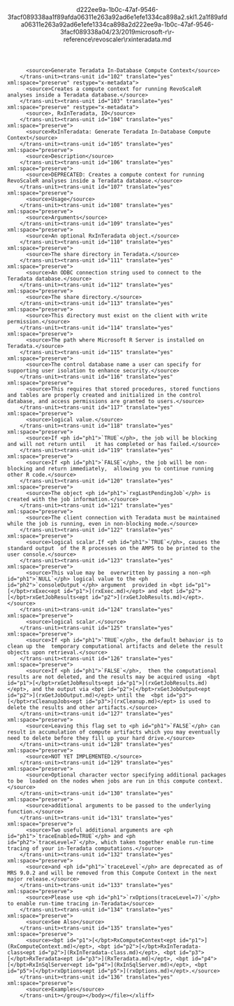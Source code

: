 <?xml version="1.0"?><xliff version="1.2" xmlns="urn:oasis:names:tc:xliff:document:1.2" xmlns:xsi="http://www.w3.org/2001/XMLSchema-instance" xsi:schemaLocation="urn:oasis:names:tc:xliff:document:1.2 xliff-core-1.2-transitional.xsd"><file datatype="xml" original="rxinteradata.md" source-language="en-US" target-language="en-US"><header><tool tool-id="mdxliff" tool-name="mdxliff" tool-version="1.0-1931010" tool-company="Microsoft" /><xliffext:skl_file_name xmlns:xliffext="urn:microsoft:content:schema:xliffextensions">d222ee9a-1b0c-47af-9546-3facf089338aa1f89afda06311e263a92ad6e1efe1334ca898a2.skl</xliffext:skl_file_name><xliffext:version xmlns:xliffext="urn:microsoft:content:schema:xliffextensions">1.2</xliffext:version><xliffext:ms.openlocfilehash xmlns:xliffext="urn:microsoft:content:schema:xliffextensions">a1f89afda06311e263a92ad6e1efe1334ca898a2</xliffext:ms.openlocfilehash><xliffext:ms.sourcegitcommit xmlns:xliffext="urn:microsoft:content:schema:xliffextensions">d222ee9a-1b0c-47af-9546-3facf089338a</xliffext:ms.sourcegitcommit><xliffext:ms.lasthandoff xmlns:xliffext="urn:microsoft:content:schema:xliffextensions">04/23/2019</xliffext:ms.lasthandoff><xliffext:ms.openlocfilepath xmlns:xliffext="urn:microsoft:content:schema:xliffextensions">microsoft-r\r-reference\revoscaler\rxinteradata.md</xliffext:ms.openlocfilepath></header><body><group id="content" extype="content"><trans-unit id="101" translate="yes" xml:space="preserve" restype="x-metadata">
          <source>Generate Teradata In-Database Compute Context</source>
        </trans-unit><trans-unit id="102" translate="yes" xml:space="preserve" restype="x-metadata">
          <source>Creates a compute context for running RevoScaleR analyses inside a Teradata database.</source>
        </trans-unit><trans-unit id="103" translate="yes" xml:space="preserve" restype="x-metadata">
          <source>, RxInTeradata, IO</source>
        </trans-unit><trans-unit id="104" translate="yes" xml:space="preserve">
          <source>RxInTeradata: Generate Teradata In-Database Compute Context</source>
        </trans-unit><trans-unit id="105" translate="yes" xml:space="preserve">
          <source>Description</source>
        </trans-unit><trans-unit id="106" translate="yes" xml:space="preserve">
          <source>DEPRECATED: Creates a compute context for running RevoScaleR analyses inside a Teradata database.</source>
        </trans-unit><trans-unit id="107" translate="yes" xml:space="preserve">
          <source>Usage</source>
        </trans-unit><trans-unit id="108" translate="yes" xml:space="preserve">
          <source>Arguments</source>
        </trans-unit><trans-unit id="109" translate="yes" xml:space="preserve">
          <source>An optional RxInTeradata object.</source>
        </trans-unit><trans-unit id="110" translate="yes" xml:space="preserve">
          <source>The share directory in Teradata.</source>
        </trans-unit><trans-unit id="111" translate="yes" xml:space="preserve">
          <source>An ODBC connection string used to connect to the Teradata database.</source>
        </trans-unit><trans-unit id="112" translate="yes" xml:space="preserve">
          <source>The share directory.</source>
        </trans-unit><trans-unit id="113" translate="yes" xml:space="preserve">
          <source>This directory must exist on the client with write permission.</source>
        </trans-unit><trans-unit id="114" translate="yes" xml:space="preserve">
          <source>The path where Microsoft R Server is installed on Teradata.</source>
        </trans-unit><trans-unit id="115" translate="yes" xml:space="preserve">
          <source>The control database name a user can specify for supporting user isolation to enhance security.</source>
        </trans-unit><trans-unit id="116" translate="yes" xml:space="preserve">
          <source>This requires that stored procedures, stored functions and tables are properly created and initialized in the control database, and access permissions are granted to users.</source>
        </trans-unit><trans-unit id="117" translate="yes" xml:space="preserve">
          <source>logical value.</source>
        </trans-unit><trans-unit id="118" translate="yes" xml:space="preserve">
          <source>If <ph id="ph1">`TRUE`</ph>, the job will be blocking and will not return until   it has completed or has failed.</source>
        </trans-unit><trans-unit id="119" translate="yes" xml:space="preserve">
          <source>If <ph id="ph1">`FALSE`</ph>, the job will be non-blocking and return immediately,  allowing you to continue running other R code.</source>
        </trans-unit><trans-unit id="120" translate="yes" xml:space="preserve">
          <source>The object <ph id="ph1">`rxgLastPendingJob`</ph> is created with the job information.</source>
        </trans-unit><trans-unit id="121" translate="yes" xml:space="preserve">
          <source>The client connection with Teradata must be maintained while the job is running, even in non-blocking mode.</source>
        </trans-unit><trans-unit id="122" translate="yes" xml:space="preserve">
          <source>logical scalar.If <ph id="ph1">`TRUE`</ph>, causes the standard output  of the R processes on the AMPS to be printed to the user console.</source>
        </trans-unit><trans-unit id="123" translate="yes" xml:space="preserve">
          <source>This value may be  overwritten by passing a non-<ph id="ph1">`NULL`</ph> logical value to the <ph id="ph2">`consoleOutput`</ph> argument  provided in <bpt id="p1">[</bpt>rxExec<ept id="p1">](rxExec.md)</ept> and <bpt id="p2">[</bpt>rxGetJobResults<ept id="p2">](rxGetJobResults.md)</ept>.</source>
        </trans-unit><trans-unit id="124" translate="yes" xml:space="preserve">
          <source>logical scalar.</source>
        </trans-unit><trans-unit id="125" translate="yes" xml:space="preserve">
          <source>If <ph id="ph1">`TRUE`</ph>, the default behavior is to clean up the  temporary computational artifacts and delete the result objects upon retrieval.</source>
        </trans-unit><trans-unit id="126" translate="yes" xml:space="preserve">
          <source>If <ph id="ph1">`FALSE`</ph>,  then the computational results are not deleted, and the results may be acquired using  <bpt id="p1">[</bpt>rxGetJobResults<ept id="p1">](rxGetJobResults.md)</ept>, and the output via <bpt id="p2">[</bpt>rxGetJobOutput<ept id="p2">](rxGetJobOutput.md)</ept> until the  <bpt id="p3">[</bpt>rxCleanupJobs<ept id="p3">](rxCleanup.md)</ept> is used to delete the results and other artifacts.</source>
        </trans-unit><trans-unit id="127" translate="yes" xml:space="preserve">
          <source>Leaving this flag set to <ph id="ph1">`FALSE`</ph> can result in accumulation of compute artifacts which you may eventually need to delete before they fill up your hard drive.</source>
        </trans-unit><trans-unit id="128" translate="yes" xml:space="preserve">
          <source>NOT YET IMPLEMENTED.</source>
        </trans-unit><trans-unit id="129" translate="yes" xml:space="preserve">
          <source>Optional character vector specifying additional packages to be  loaded on the nodes when jobs are run in this compute context.</source>
        </trans-unit><trans-unit id="130" translate="yes" xml:space="preserve">
          <source>additional arguments to be passed to the underlying function.</source>
        </trans-unit><trans-unit id="131" translate="yes" xml:space="preserve">
          <source>Two useful additional arguments are <ph id="ph1">`traceEnabled=TRUE`</ph> and <ph id="ph2">`traceLevel=7`</ph>, which taken together enable run-time tracing of your in-Teradata computations.</source>
        </trans-unit><trans-unit id="132" translate="yes" xml:space="preserve">
          <source>and <ph id="ph1">`traceLevel`</ph> are deprecated as of MRS 9.0.2 and will be removed from this Compute Context in the next major release.</source>
        </trans-unit><trans-unit id="133" translate="yes" xml:space="preserve">
          <source>Please use <ph id="ph1">`rxOptions(traceLevel=7)`</ph> to enable run-time tracing in-Teradata</source>
        </trans-unit><trans-unit id="134" translate="yes" xml:space="preserve">
          <source>See Also</source>
        </trans-unit><trans-unit id="135" translate="yes" xml:space="preserve">
          <source><bpt id="p1">[</bpt>RxComputeContext<ept id="p1">](RxComputeContext.md)</ept>, <bpt id="p2">[</bpt>RxInTeradata-class<ept id="p2">](RxInTeradata-class.md)</ept>, <bpt id="p3">[</bpt>RxTeradata<ept id="p3">](RxTeradata.md)</ept>, <bpt id="p4">[</bpt>RxInSqlServer<ept id="p4">](RxInSqlServer.md)</ept>, <bpt id="p5">[</bpt>rxOptions<ept id="p5">](rxOptions.md)</ept>.</source>
        </trans-unit><trans-unit id="136" translate="yes" xml:space="preserve">
          <source>Examples</source>
        </trans-unit></group></body></file></xliff>